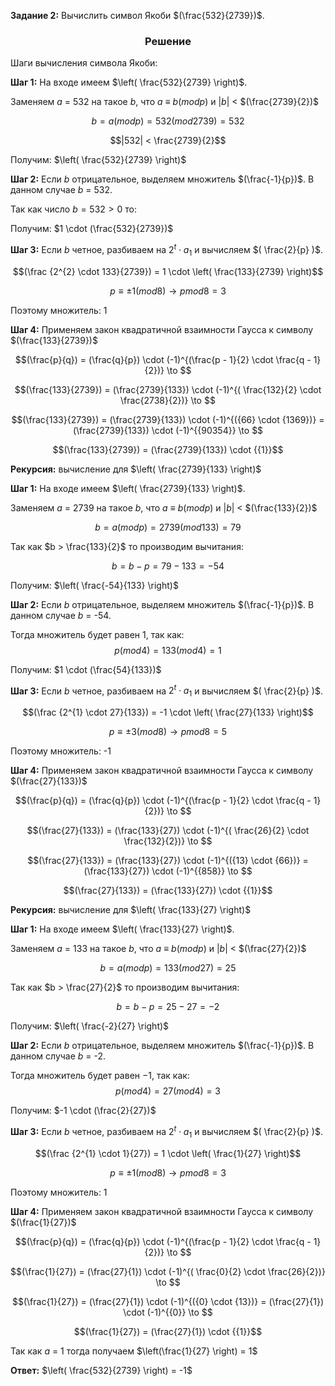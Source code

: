 **Задание 2:** Вычислить символ Якоби $(\frac{532}{2739})$.
<h3 style="text-align: center;">Решение</h3>Шаги вычисления символа Якоби:

**Шаг 1:** На входе имеем $\left( \frac{532}{2739} \right)$.

Заменяем $a$ = 532 на такое $b$, что $a$ ≡ $b (mod p)$ и $|b|$ < $(\frac{2739}{2})$


$$ b = a (mod p) = 532 (mod 2739) = 532$$ 

$$|532| < \frac{2739}{2}$$

Получим: $\left( \frac{532}{2739} \right)$

**Шаг 2:** Если $b$ отрицательное, выделяем множитель $(\frac{-1}{p})$.
В данном случае $b$ = 532.

Так как число $b = 532 > 0$ то:

Получим: $1 \cdot (\frac{532}{2739})$

**Шаг 3:** Если $b$ четное, разбиваем на $2^t \cdot a_{1}$ и вычисляем $( \frac{2}{p} )$.

$$(\frac {2^{2} \cdot 133}{2739}) = 1 \cdot \left( \frac{133}{2739} \right)$$

$$p ≡ \pm 1 (mod 8) \to p mod 8 = 3$$

Поэтому множитель: 1

**Шаг 4:** Применяем закон квадратичной взаимности Гаусса к символу $(\frac{133}{2739})$

$$(\frac{p}{q}) = (\frac{q}{p}) \cdot (-1)^{(\frac{p - 1}{2} \cdot \frac{q - 1}{2})} \to  $$

$$(\frac{133}{2739}) = (\frac{2739}{133}) \cdot (-1)^{( \frac{132}{2} \cdot \frac{2738}{2})} \to  $$

$$(\frac{133}{2739}) = (\frac{2739}{133}) \cdot (-1)^{({66} \cdot {1369})} 
 = (\frac{2739}{133}) \cdot (-1)^{{90354}} \to  $$

$$(\frac{133}{2739}) = (\frac{2739}{133}) \cdot {{1}}$$

**Рекурсия:** вычисление для $\left( \frac{2739}{133} \right)$

**Шаг 1:** На входе имеем $\left( \frac{2739}{133} \right)$.

Заменяем $a$ = 2739 на такое $b$, что $a$ ≡ $b (mod p)$ и $|b|$ < $(\frac{133}{2})$


$$ b = a (mod p) = 2739 (mod 133) = 79$$ 

Так как $b > \frac{133}{2}$ то производим вычитания:

$$b = b - p = 79 - 133 = -54$$

Получим: $\left( \frac{-54}{133} \right)$

**Шаг 2:** Если $b$ отрицательное, выделяем множитель $(\frac{-1}{p})$.
В данном случае $b$ = -54.

Тогда множитель будет равен $1$, так как:
 $$p (mod 4) = 133 (mod 4) = 1$$

Получим: $1 \cdot (\frac{54}{133})$

**Шаг 3:** Если $b$ четное, разбиваем на $2^t \cdot a_{1}$ и вычисляем $( \frac{2}{p} )$.

$$(\frac {2^{1} \cdot 27}{133}) = -1 \cdot \left( \frac{27}{133} \right)$$

$$p ≡ \pm 3 (mod 8) \to p mod 8 = 5$$

Поэтому множитель: -1

**Шаг 4:** Применяем закон квадратичной взаимности Гаусса к символу $(\frac{27}{133})$

$$(\frac{p}{q}) = (\frac{q}{p}) \cdot (-1)^{(\frac{p - 1}{2} \cdot \frac{q - 1}{2})} \to  $$

$$(\frac{27}{133}) = (\frac{133}{27}) \cdot (-1)^{( \frac{26}{2} \cdot \frac{132}{2})} \to  $$

$$(\frac{27}{133}) = (\frac{133}{27}) \cdot (-1)^{({13} \cdot {66})} 
 = (\frac{133}{27}) \cdot (-1)^{{858}} \to  $$

$$(\frac{27}{133}) = (\frac{133}{27}) \cdot {{1}}$$

**Рекурсия:** вычисление для $\left( \frac{133}{27} \right)$

**Шаг 1:** На входе имеем $\left( \frac{133}{27} \right)$.

Заменяем $a$ = 133 на такое $b$, что $a$ ≡ $b (mod p)$ и $|b|$ < $(\frac{27}{2})$


$$ b = a (mod p) = 133 (mod 27) = 25$$ 

Так как $b > \frac{27}{2}$ то производим вычитания:

$$b = b - p = 25 - 27 = -2$$

Получим: $\left( \frac{-2}{27} \right)$

**Шаг 2:** Если $b$ отрицательное, выделяем множитель $(\frac{-1}{p})$.
В данном случае $b$ = -2.

Тогда множитель будет равен $-1$, так как:
 $$p (mod 4) = 27 (mod 4) = 3$$

Получим: $-1 \cdot (\frac{2}{27})$

**Шаг 3:** Если $b$ четное, разбиваем на $2^t \cdot a_{1}$ и вычисляем $( \frac{2}{p} )$.

$$(\frac {2^{1} \cdot 1}{27}) = 1 \cdot \left( \frac{1}{27} \right)$$

$$p ≡ \pm 1 (mod 8) \to p mod 8 = 3$$

Поэтому множитель: 1

**Шаг 4:** Применяем закон квадратичной взаимности Гаусса к символу $(\frac{1}{27})$

$$(\frac{p}{q}) = (\frac{q}{p}) \cdot (-1)^{(\frac{p - 1}{2} \cdot \frac{q - 1}{2})} \to  $$

$$(\frac{1}{27}) = (\frac{27}{1}) \cdot (-1)^{( \frac{0}{2} \cdot \frac{26}{2})} \to  $$

$$(\frac{1}{27}) = (\frac{27}{1}) \cdot (-1)^{({0} \cdot {13})} 
 = (\frac{27}{1}) \cdot (-1)^{{0}} \to  $$

$$(\frac{1}{27}) = (\frac{27}{1}) \cdot {{1}}$$

Так как $a$ = 1 тогда получаем $\left(\frac{1}{27} \right) = 1$

**Ответ:** $\left( \frac{532}{2739} \right) = -1$
